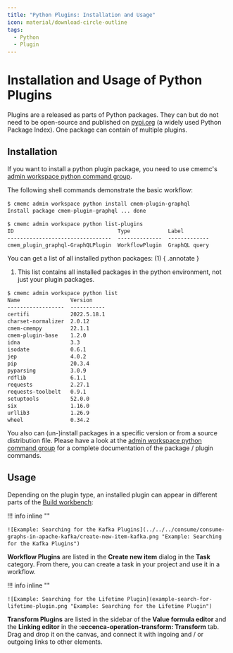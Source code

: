 ```yaml
---
title: "Python Plugins: Installation and Usage"
icon: material/download-circle-outline
tags:
  - Python
  - Plugin
---
```

# Installation and Usage of Python Plugins

Plugins are a released as parts of Python packages.
They can but do not need to be open-source and published on [pypi.org](https://pypi.org/search/?q=%22cmem-plugin-%22) (a widely used Python Package Index). One package can contain of multiple plugins.

## Installation

If you want to install a python plugin package, you need to use cmemc's [admin workspace python command group](../../../automate/cmemc-command-line-interface/command-reference/admin/workspace/python/index.md).

The following shell commands demonstrate the basic workflow:

```shell-session title="Install a plugin package from pypi.org:"
$ cmemc admin workspace python install cmem-plugin-graphql
Install package cmem-plugin-graphql ... done
```

```shell-session title="List installed plugins:"
$ cmemc admin workspace python list-plugins
ID                                 Type            Label
---------------------------------  --------------  -------------
cmem_plugin_graphql-GraphQLPlugin  WorkflowPlugin  GraphQL query
```

You can get a list of all installed python packages: (1)
{ .annotate }

1.   This list contains all installed packages in the python environment, not just your plugin packages.

```shell-session title="List all installed python packages:"
$ cmemc admin workspace python list
Name                Version
------------------  -----------
certifi             2022.5.18.1
charset-normalizer  2.0.12
cmem-cmempy         22.1.1
cmem-plugin-base    1.2.0
idna                3.3
isodate             0.6.1
jep                 4.0.2
pip                 20.3.4
pyparsing           3.0.9
rdflib              6.1.1
requests            2.27.1
requests-toolbelt   0.9.1
setuptools          52.0.0
six                 1.16.0
urllib3             1.26.9
wheel               0.34.2
```

You also can (un-)install packages in a specific version or from a source distribution file.
Please have a look at the [admin workspace python command group](../../../automate/cmemc-command-line-interface/command-reference/admin/workspace/python/index.md) for a complete documentation of the package / plugin commands.

## Usage

Depending on the plugin type, an installed plugin can appear in different parts of the [Build workbench](../../../build/introduction-to-the-user-interface):

<div style="clear: both" markdown>

!!! info inline ""

    ![Example: Searching for the Kafka Plugins](../../../consume/consume-graphs-in-apache-kafka/create-new-item-kafka.png "Example: Searching for the Kafka Plugins")

**Workflow Plugins** are listed in the **Create new item** dialog in the **Task** category.
From there, you can create a task in your project and use it in a workflow.

</div>

<div style="clear: both" markdown>

!!! info inline ""

    ![Example: Searching for the Lifetime Plugin](example-search-for-lifetime-plugin.png "Example: Searching for the Lifetime Plugin")

**Transform Plugins** are listed in the sidebar of the **Value formula editor** and the **Linking editor** in the **:eccenca-operation-transform: Transform** tab.
Drag and drop it on the canvas, and connect it with ingoing and / or outgoing links to other elements.

</div>

<div style="clear: both" />

